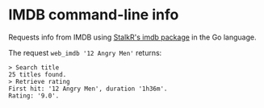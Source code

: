 
# IMDB command-line info

Requests info from IMDB using [StalkR's imdb package](https://pkg.go.dev/github.com/StalkR/imdb#section-readme) in the Go language.

The request `web_imdb '12 Angry Men'` returns:

```text
> Search title
25 titles found.
> Retrieve rating
First hit: '12 Angry Men', duration '1h36m'.
Rating: '9.0'.
```
